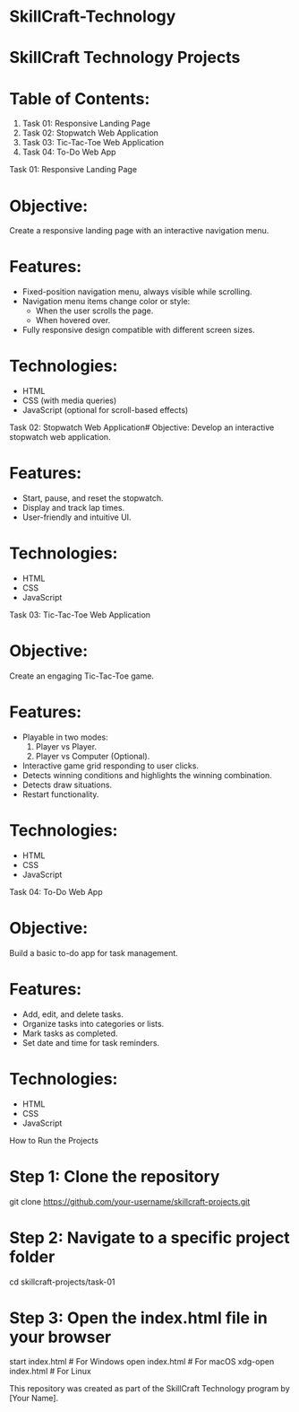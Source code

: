# SkillCraft-Technology




# SkillCraft Technology Projects

# Table of Contents:
1. Task 01: Responsive Landing Page
2. Task 02: Stopwatch Web Application
3. Task 03: Tic-Tac-Toe Web Application
4. Task 04: To-Do Web App




Task 01: Responsive Landing Page
# Objective:
Create a responsive landing page with an interactive navigation menu.

# Features:
- Fixed-position navigation menu, always visible while scrolling.
- Navigation menu items change color or style:
  - When the user scrolls the page.
  - When hovered over.
- Fully responsive design compatible with different screen sizes.

# Technologies:
- HTML
- CSS (with media queries)
- JavaScript (optional for scroll-based effects)



Task 02: Stopwatch Web Application# Objective:
Develop an interactive stopwatch web application.

# Features:
- Start, pause, and reset the stopwatch.
- Display and track lap times.
- User-friendly and intuitive UI.

# Technologies:
- HTML
- CSS
- JavaScript



Task 03: Tic-Tac-Toe Web Application
# Objective:
Create an engaging Tic-Tac-Toe game.

# Features:
- Playable in two modes:
  1. Player vs Player.
  2. Player vs Computer (Optional).
- Interactive game grid responding to user clicks.
- Detects winning conditions and highlights the winning combination.
- Detects draw situations.
- Restart functionality.

# Technologies:
- HTML
- CSS
- JavaScript



Task 04: To-Do Web App
# Objective:
Build a basic to-do app for task management.

# Features:
- Add, edit, and delete tasks.
- Organize tasks into categories or lists.
- Mark tasks as completed.
- Set date and time for task reminders.

# Technologies:
- HTML
- CSS
- JavaScript


How to Run the Projects
# Step 1: Clone the repository
git clone https://github.com/your-username/skillcraft-projects.git

# Step 2: Navigate to a specific project folder
cd skillcraft-projects/task-01

# Step 3: Open the index.html file in your browser
start index.html   # For Windows
open index.html    # For macOS
xdg-open index.html # For Linux




This repository was created as part of the SkillCraft Technology program by [Your Name].
